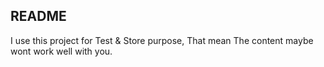 ## README
I use this project for Test & Store purpose, That mean The content maybe wont work well with you.
